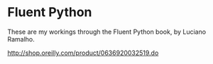 # Fluent Python
These are my workings through the Fluent Python book, by Luciano Ramalho.

http://shop.oreilly.com/product/0636920032519.do